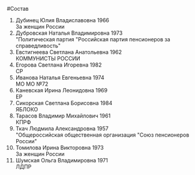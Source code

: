 #Состав
1. Дубинец Юлия Владиславовна 1966   
    За женщин России
2. Дубровская Наталья Владимировна 1973   
    "Политическая партия "Российская партия пенсионеров за справедливость"
3. Евстигнеева Светлана Анатольевна 1962   
    КОММУНИСТЫ РОССИИ
4. Егорова Светлана Игоревна 1982   
    СР
5. Иванова Наталья Евгеньевна 1974   
    МО МО №72
6. Каневская Ирина Леонидовна 1969   
    ЕР
7. Сикорская Светлана Борисовна 1984   
    ЯБЛОКО
8. Тарасов Владимир Михайлович 1961   
    КПРФ
9. Ткач Людмила Александровна 1957   
    "Общероссийская общественная организация "Союз пенсионеров России"
10. Томилова Ирина Викторовна 1973   
    За женщин России
11. Шумская Ольга Владимировна 1971   
    ЛДПР

